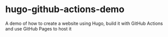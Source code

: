 # hugo-github-actions-demo
A demo of how to create a website using Hugo, build it with GitHub Actions and use GitHub Pages to host it
